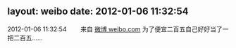 layout: weibo
date: 2012-01-06 11:32:54
---
<meta name="referrer" content="no-referrer" />

2012-01-06 11:32:54  &nbsp;&nbsp;&nbsp;&nbsp;&nbsp;&nbsp; 来自 <a href="http://weibo.com/" rel="nofollow">微博 weibo.com</a>
为了便宜二百五自己好好当了一把二百五…… ​​​

